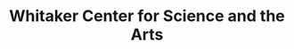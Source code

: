 ---
layout: repo
title: "Whitaker Center for Science and the Arts"
id: 14126
permalink: repos/14126/
---